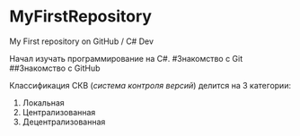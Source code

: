# MyFirstRepository
My First repository on GitHub / C# Dev

Начал изучать программирование на С#.
#Знакомство с Git
##Знакомство с GitHub

Классификация СКВ (*система контроля версий*) делится на 3 категории:
1. Локальная
2. Централизованная
3. Децентрализованная
